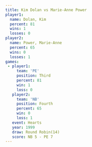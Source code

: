 ```yaml
---
title: Kim Dolan vs Marie-Anne Power
player1:                 
  name: Dolan, Kim       
  percent: 81            
  wins: 1                
  losses: 0              
player2:                 
  name: Power, Marie-Anne
  percent: 65            
  wins: 0                
  losses: 1              
games:
 - player1:         
     team: 'PE'     
     position: Third
     percent: 81    
     win: 1         
     loss: 0        
   player2:          
     team: 'NB'      
     position: Fourth
     percent: 65     
     win: 0          
     loss: 1         
   event: Hearts        
   year: 1999           
   draw: Round Robin(14)
   score: NB 5 - PE 7   
---
```

